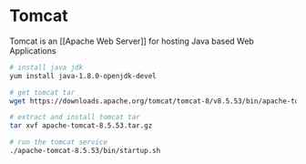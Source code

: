 # Tomcat
Tomcat is an [[Apache Web Server]] for hosting Java based Web Applications 

```bash
# install java jdk 
yum install java-1.8.0-openjdk-devel

# get tomcat tar
wget https://downloads.apache.org/tomcat/tomcat-8/v8.5.53/bin/apache-tomcat-8.5.53.tar.gz

# extract and install tomcat tar
tar xvf apache-tomcat-8.5.53.tar.gz

# run the tomcat service
./apache-tomcat-8.5.53/bin/startup.sh

```